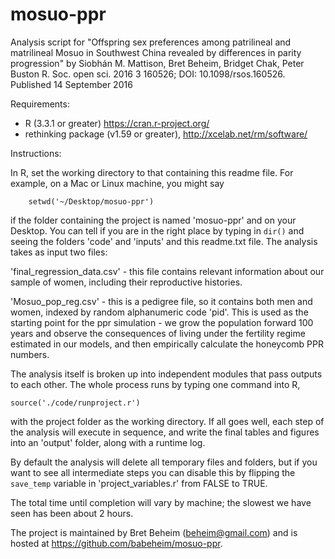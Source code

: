 mosuo-ppr
=========

Analysis script for "Offspring sex preferences among patrilineal and matrilineal Mosuo in Southwest China revealed by differences in parity progression" by
Siobhán M. Mattison, Bret Beheim, Bridget Chak, Peter Buston
R. Soc. open sci. 2016 3 160526; DOI: 10.1098/rsos.160526. Published 14 September 2016

Requirements:
- R (3.3.1 or greater) https://cran.r-project.org/
- rethinking package (v1.59 or greater), http://xcelab.net/rm/software/

Instructions:

In R, set the working directory to that containing this readme file. For example, on a Mac or Linux machine, you might say

```
    setwd('~/Desktop/mosuo-ppr')
```

if the folder containing the project is named 'mosuo-ppr' and on your Desktop. You can tell if you are in the right place by typing in `dir()` and seeing the folders 'code' and 'inputs' and this readme.txt file. The analysis takes as input two files:

'final_regression_data.csv' - this file contains relevant information about our sample of women, including their reproductive histories.

'Mosuo_pop_reg.csv' - this is a pedigree file, so it contains both men and women, indexed by random alphanumeric code 'pid'. This is used as the starting point for the ppr simulation - we grow the population forward 100 years and observe the consequences of living under the fertility regime estimated in our models, and then empirically calculate the honeycomb PPR numbers.

The analysis itself is broken up into independent modules that pass outputs to each other. The whole process runs by typing one command into R,

```
source('./code/runproject.r')
```

with the project folder as the working directory. If all goes well, each step of the analysis will execute in sequence, and write the final tables and figures into an 'output' folder, along with a runtime log.

By default the analysis will delete all temporary files and folders, but if you want to see all intermediate steps you can disable this by flipping the `save_temp` variable in 'project_variables.r' from FALSE to TRUE.

The total time until completion will vary by machine; the slowest we have seen has been about 2 hours.

The project is maintained by Bret Beheim (beheim@gmail.com) and is hosted at https://github.com/babeheim/mosuo-ppr.